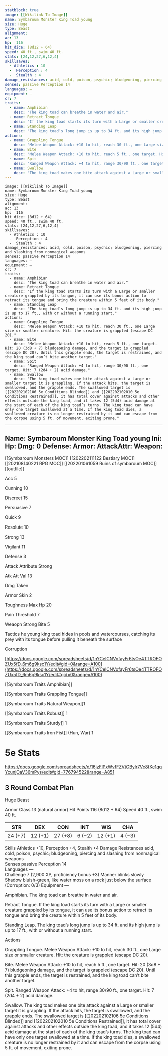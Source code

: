 ```yaml
---
statblock: true
image: [[Wikilink To Image]]
name: Symbaroum Monster King Toad young
size: Huge
type: Beast
alignment:
ac: 13
hp:  116
hit_dice: (8d12 + 64)
speed: 40 ft., swim 40 ft.
stats: [24,12,27,6,12,4]
skillsaves:
  - Athletics : 10
  -  Perception : 4
  -  Stealth : 4
damage_resistances: acid, cold, poison, psychic; bludgeoning, piercing and slashing from nonmagical weapons
senses: passive Perception 14
languages: —
equipment: —
cr: 7
traits:
  - name: Amphibian
    desc: "The king toad can breathe in water and air."
  - name: Retract Tongue
    desc: "If the king toad starts its turn with a Large or smaller creature grappled by its tongue, it can use its bonus action to retract its tongue and bring the creature within 5 feet of its body."
  - name: Standing Leap
    desc: "The king toad’s long jump is up to 34 ft. and its high jump is up to 17 ft., with or without a running start."
actions:
  - name: Grappling Tongue
    desc: "Melee Weapon Attack: +10 to hit, reach 30 ft., one Large size or smaller creature. Hit: the creature is grappled (escape DC 20)."
  - name: Bite
    desc: "Melee Weapon Attack: +10 to hit, reach 5 ft., one target. Hit: 20 (3d8 + 7) bludgeoning damage, and the target is grappled (escape DC 20). Until this grapple ends, the target is restrained, and the king toad can’t bite another target."
  - name: Spit
    desc: "Ranged Weapon Attack: +4 to hit, range 30/90 ft., one target. Hit: 7 (2d4 + 2) acid damage."
  - name: Swallow
    desc: "The king toad makes one bite attack against a Large or smaller target it is grappling. If the attack hits, the target is swallowed, and the grapple ends. The swallowed target is [[202202102106 5e Conditions Blinded]] and [[202202102010 5e Conditions Restrained]], it has total cover against attacks and other effects outside the king toad, and it takes 12 (5d4) acid damage at the start of each of the king toad’s turns. The king toad can have only one target swallowed at a time. If the king toad dies, a swallowed creature is no longer restrained by it and can escape from the corpse using 5 ft. of movement, exiting prone."
---
```

```statblock
image: [[Wikilink To Image]]
name: Symbaroum Monster King Toad young
size: Huge
type: Beast
alignment:
ac: 13
hp:  116
hit_dice: (8d12 + 64)
speed: 40 ft., swim 40 ft.
stats: [24,12,27,6,12,4]
skillsaves:
  - Athletics : 10
  -  Perception : 4
  -  Stealth : 4
damage_resistances: acid, cold, poison, psychic; bludgeoning, piercing and slashing from nonmagical weapons
senses: passive Perception 14
languages: —
equipment: —
cr: 7
traits:
  - name: Amphibian
    desc: "The king toad can breathe in water and air."
  - name: Retract Tongue
    desc: "If the king toad starts its turn with a Large or smaller creature grappled by its tongue, it can use its bonus action to retract its tongue and bring the creature within 5 feet of its body."
  - name: Standing Leap
    desc: "The king toad’s long jump is up to 34 ft. and its high jump is up to 17 ft., with or without a running start."
actions:
  - name: Grappling Tongue
    desc: "Melee Weapon Attack: +10 to hit, reach 30 ft., one Large size or smaller creature. Hit: the creature is grappled (escape DC 20)."
  - name: Bite
    desc: "Melee Weapon Attack: +10 to hit, reach 5 ft., one target. Hit: 20 (3d8 + 7) bludgeoning damage, and the target is grappled (escape DC 20). Until this grapple ends, the target is restrained, and the king toad can’t bite another target."
  - name: Spit
    desc: "Ranged Weapon Attack: +4 to hit, range 30/90 ft., one target. Hit: 7 (2d4 + 2) acid damage."
  - name: Swallow
    desc: "The king toad makes one bite attack against a Large or smaller target it is grappling. If the attack hits, the target is swallowed, and the grapple ends. The swallowed target is [[202202102106 5e Conditions Blinded]] and [[202202102010 5e Conditions Restrained]], it has total cover against attacks and other effects outside the king toad, and it takes 12 (5d4) acid damage at the start of each of the king toad’s turns. The king toad can have only one target swallowed at a time. If the king toad dies, a swallowed creature is no longer restrained by it and can escape from the corpse using 5 ft. of movement, exiting prone."
```
---
Name: Symbaroum Monster King Toad young
Ini: 
Hp: 
Dmg: 0
Defense: 
Armor: 
AttackAttr: 
Weapon: 
---
[[Symbaroum Monsters MOC]]
[[202202111122 Bestiary MOC]]
[[202108140221 RPG MOC]]
[[202201061059 Ruins of symbaroum MOC]]
[[outfile]]

Acc 5

Cunning 10

Discreet 15

Persuasive 7

Quick 9

Resolute 10

Strong 13

Vigilant 11

Defense 3

Attack Attribute Strong

Atk Att Val 13

Dmg Taken

Armor Skin 2

Toughness Max Hp 20

Pain Threshold 7

Weaopn Strong Bite 5

Tactics he young king toad hides in pools and watercourses, catching its prey with its tongue before pulling it beneath the surface

Corruption

[https://docs.google.com/spreadsheets/d/1nYCeICNVofayFr6tsOe4TTROFOZUx5fD_6m6g9ksc1Y/edit#gid=0&range=A100](https://docs.google.com/spreadsheets/d/1nYCeICNVofayFr6tsOe4TTROFOZUx5fD_6m6g9ksc1Y/edit#gid=0&range=A100)

[[Symbaroum Traits Amphibian]]

[[Symbaroum Traits Grappling Tongue]]

[[Symbaroum Traits Natural Weapon]]1

[[Symbaroum Traits Robust]] 1

[[Symbaroum Traits Sturdy]] 1

[[Symbaroum Traits Iron Fist]] (Hun, War) 1

# 5e Stats 
https://docs.google.com/spreadsheets/d/16jzFlPxWvfFZVtGBylr7Vc8fKc1qqYcunjOaV36mPys/edit#gid=776794522&range=A851
## 3 Round Combat Plan

Huge Beast

 

Armor Class 13 (natural armor) 
Hit Points 116 (8d12 + 64)
Speed 40 ft., swim 40 ft.

 

| STR     | DEX     | CON     | INT    | WIS     | CHA    |
| ------- | ------- | ------- | ------ | ------- | ------ |
| 24 (+7) | 12 (+1) | 27 (+8) | 6 (−2) | 12 (+1) | 4 (−3) |

 
Skills Athletics +10, Perception +4, Stealth +4 
Damage Resistances acid, cold, poison, psychic; bludgeoning, piercing and slashing from nonmagical weapons  
Senses passive Perception 14  
Languages —  
Challenge 7 (2,900 XP, proficiency bonus +3)
Manner blinks slowly  
Shadow bluish-green, like water moss on a rock just below the surface (Corruption: 0/3) 
Equipment —

 

Amphibian. The king toad can breathe in water and air. 

Retract Tongue. If the king toad starts its turn with a Large or smaller creature grappled by its tongue, it can use its bonus action to retract its tongue and bring the creature within 5 feet of its body.

Standing Leap. The king toad’s long jump is up to 34 ft. and its high jump is up to 17 ft., with or without a running start.

Actions

Grappling Tongue. Melee Weapon Attack: +10 to hit, reach 30 ft., one Large size or smaller creature. Hit: the creature is grappled (escape DC 20).

Bite. Melee Weapon Attack: +10 to hit, reach 5 ft., one target. Hit: 20 (3d8 + 7) bludgeoning damage, and the target is grappled (escape DC 20). Until this grapple ends, the target is restrained, and the king toad can’t bite another target.

Spit. Ranged Weapon Attack: +4 to hit, range 30/90 ft., one target. Hit: 7 (2d4 + 2) acid damage.

Swallow. The king toad makes one bite attack against a Large or smaller target it is grappling. If the attack hits, the target is swallowed, and the grapple ends. The swallowed target is [[202202102106 5e Conditions Blinded]] and [[202202102010 5e Conditions Restrained]], it has total cover against attacks and other effects outside the king toad, and it takes 12 (5d4) acid damage at the start of each of the king toad’s turns. The king toad can have only one target swallowed at a time. If the king toad dies, a swallowed creature is no longer restrained by it and can escape from the corpse using 5 ft. of movement, exiting prone.

